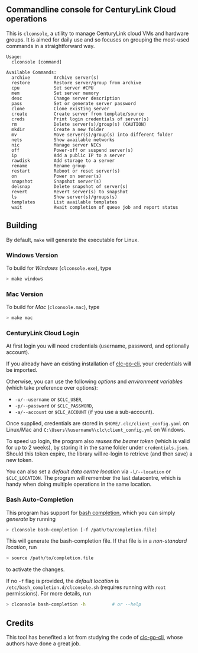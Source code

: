 ## Commandline console for CenturyLink Cloud operations

This is `clconsole`, a utility to manage CenturyLink cloud VMs and hardware groups.
It is aimed for daily use and so focuses on grouping the most-used commands in a straightforward way.

```
Usage:
  clconsole [command]

Available Commands:
  archive         Archive server(s)
  restore         Restore server/group from archive
  cpu             Set server #CPU
  mem             Set server memory
  desc            Change server description
  pass            Set or generate server password
  clone           Clone existing server
  create          Create server from template/source
  creds           Print login credentials of server(s)
  rm              Delete server(s)/group(s) (CAUTION)
  mkdir           Create a new folder
  mv              Move server(s)/group(s) into different folder
  nets            Show available networks
  nic             Manage server NICs
  off             Power-off or suspend server(s)
  ip              Add a public IP to a server
  rawdisk         Add storage to a server
  rename          Rename group
  restart         Reboot or reset server(s)
  on              Power on server(s)
  snapshot        Snapshot server(s)
  delsnap         Delete snapshot of server(s)
  revert          Revert server(s) to snapshot
  ls              Show server(s)/groups(s)
  templates       List available templates
  wait            Await completion of queue job and report status
```

## Building

By default, `make` will generate the executable for Linux.

### Windows Version

To build for _Windows_ (`clconsole.exe`), type
```bash
> make windows
```

### Mac Version

To build for _Mac_ (`clconsole.mac`), type
```bash
> make mac
```

### CenturyLink Cloud Login

At first login you will need credentials (username, password, and optionally account).

If you already have an existing installation of [clc-go-cli](https://github.com/CenturyLinkCloud/clc-go-cli),
your credentials will be imported.

Otherwise, you can use the following _options_ and _environment variables_  (which take preference over options):
- `-u/--username` or `$CLC_USER`,
- `-p/--password` or `$CLC_PASSWORD`,
- `-a/--account` or `$CLC_ACCOUNT` (if you use a sub-account).

Once supplied, credentials are stored in `$HOME/.clc/client_config.yaml` on Linux/Mac and `C:\Users\%username%\clc\client_config.yml`
on Windows.

To speed up login, the program also _reuses the bearer token_ (which is valid for up to 2 weeks), by storing it in the same folder
under `credentials.json`. Should this token expire, the library will re-login to retrieve (and then save) a new token.

You can also set a _default data centre location_ via  `-l/--location` or `$CLC_LOCATION`. The program will remember the
last datacentre, which is handy when doing multiple operations in the same location.

### Bash Auto-Completion

This program has support for [bash completion](https://www.gnu.org/software/bash/manual/html_node/Programmable-Completion.html),
which you can simply _generate_ by running
```bash
> clconsole bash-completion [-f /path/to/completion.file]
```
This will generate the bash-completion file. If that file is in a _non-standard location_, run
```bash
> source /path/to/completion.file
```
to activate the changes.

If no `-f` flag is provided, the _default location_ is `/etc/bash_completion.d/clconsole.sh` (requires running with `root` permissions). For more details, run
```bash
> clconsole bash-completion -h          # or --help
```

## Credits

This tool has benefited a lot from studying the code of [clc-go-cli](https://github.com/CenturyLinkCloud/clc-go-cli),
whose authors have done a great job.
